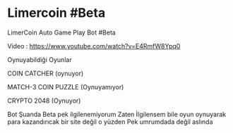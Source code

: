 # Limercoin #Beta
LimerCoin Auto Game Play Bot #Beta

Video : https://www.youtube.com/watch?v=E4RmfW8Ypq0

Oynuyabildiği Oyunlar 

COIN CATCHER (oynuyor)

MATCH-3 COIN PUZZLE (Oynuyamıyor)

CRYPTO 2048 (Oynuyor)

Bot Şuanda Beta pek ilgilenemiyorum Zaten İlgilensem bile oyun oynuyarak para kazandırıcak bir site değil o yüzden Pek umrumdada değil aslında 
